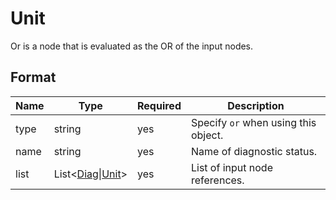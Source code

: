 # Unit

Or is a node that is evaluated as the OR of the input nodes.

## Format

| Name | Type                                       | Required | Description                          |
| ---- | ------------------------------------------ | -------- | ------------------------------------ |
| type | string                                     | yes      | Specify `or` when using this object. |
| name | string                                     | yes      | Name of diagnostic status.           |
| list | List<[Diag](./diag.md)\|[Unit](./unit.md)> | yes      | List of input node references.       |
